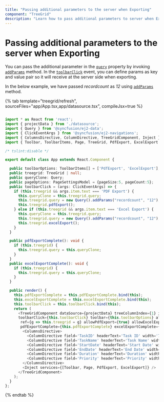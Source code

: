 ```yaml
---
title: "Passing additional parameters to the server when Exporting"
component: "TreeGrid"
description: "Learn how to pass additional parameters to server when Exporting."
---
```


# Passing additional parameters to the server when Exporting

You can pass the additional parameter in the [`query`](../api/treegrid/#query) property by invoking [`addParams`](https://ej2.syncfusion.com/documentation/api/data/query/#addparams) method. In the [`toolbarClick`](../api/treegrid/#toolbarclick) event, you can define params as key and value pair so it will receive at the server side when exporting.

In the below example, we have passed *recordcount* as *12* using [`addParams`](https://ej2.syncfusion.com/documentation/api/data/query/#addparams) method.

{% tab template="treegrid/refresh", sourceFiles="app/App.tsx,app/datasource.tsx", compileJsx=true %}

```typescript

import * as React from 'react';
import { projectData } from './datasource';
import { Query } from '@syncfusion/ej2-data';
import { ClickEventArgs } from '@syncfusion/ej2-navigations';
import { ColumnsDirective, ColumnDirective, TreeGridComponent, Inject } from '@syncfusion/ej2-react-treegrid';
import { Toolbar, ToolbarItems, Page, TreeGrid, PdfExport, ExcelExport } from '@syncfusion/ej2-react-treegrid';

/* tslint:disable */

export default class App extends React.Component {

  public toolbarOptions: ToolbarItems[] = ['PdfExport', 'ExcelExport'];
  public treegrid: TreeGrid | null;
  public queryClone: Query;
  public pageOptions: PageSettingsModel = {pageSize:5, pageCount:5};
  public toolbarClick = (args: ClickEventArgs) => {
    if (this.treegrid && args.item.text === 'PDF Export') {
      this.queryClone = this.treegrid.query;
      this.treegrid.query = new Query().addParams("recordcount", "12");
      this.treegrid.pdfExport();
    } else if (this.treegrid && args.item.text === 'Excel Export') {
      this.queryClone = this.treegrid.query;
      this.treegrid.query = new Query().addParams("recordcount", "12");
      this.treegrid.excelExport();
    }
  }

  public pdfExportComplete(): void {
    if (this.treegrid) {
      this.treegrid.query = this.queryClone;
    }
  }
  public excelExportComplete(): void {
    if (this.treegrid) {
      this.treegrid.query = this.queryClone;
    }
  }

  public render() {
    this.pdfExportComplete = this.pdfExportComplete.bind(this);
    this.excelExportComplete = this.excelExportComplete.bind(this);
    this.toolbarClick = this.toolbarClick.bind(this);
    return (
      <TreeGridComponent dataSource={projectData} treeColumnIndex={1} idMapping= 'TaskID' parentIdMapping='parentID' pageSettings={this.pageOptions}
      toolbarClick={this.toolbarClick} toolbar={this.toolbarOptions} allowPaging={true}
       ref={g => this.treegrid = g} allowPdfExport={true} allowExcelExport={true}
       pdfExportComplete={this.pdfExportComplete} excelExportComplete={this.excelExportComplete}>
        <ColumnsDirective>
          <ColumnDirective field='TaskID' headerText='Task ID' width='70' textAlign='Right' isPrimaryKey={true}></ColumnDirective>
          <ColumnDirective field='TaskName' headerText='Task Name' width='100'></ColumnDirective>
          <ColumnDirective field='StartDate' headerText='Start Date' width='100' format='yMd' textAlign='Right' editType='datepickeredit'></ColumnDirective>
          <ColumnDirective field='EndDate' headerText='End Date' width='100' format='yMd' textAlign='Right' editType='datepickeredit'></ColumnDirective>
          <ColumnDirective field='Duration' headerText='Duration' width='90' textAlign='Right' />
          <ColumnDirective field='Priority' headerText='Priority' width='90' textAlign='Right' />
        </ColumnsDirective>
        <Inject services={[Toolbar, Page, PdfExport, ExcelExport]} />
      </TreeGridComponent>
    );
  }
};
```

{% endtab %}